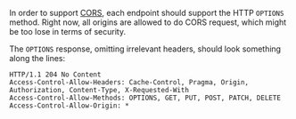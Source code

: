 In order to support [CORS](https://developer.mozilla.org/en-US/docs/Web/HTTP/Access_control_CORS), each endpoint should support the HTTP `OPTIONS`
method. Right now, all origins are allowed to do CORS request, which might be
too lose in terms of security.

The `OPTIONS` response, omitting irrelevant headers, should look something along the
lines:

```http
HTTP/1.1 204 No Content
Access-Control-Allow-Headers: Cache-Control, Pragma, Origin, Authorization, Content-Type, X-Requested-With
Access-Control-Allow-Methods: OPTIONS, GET, PUT, POST, PATCH, DELETE
Access-Control-Allow-Origin: *
```
